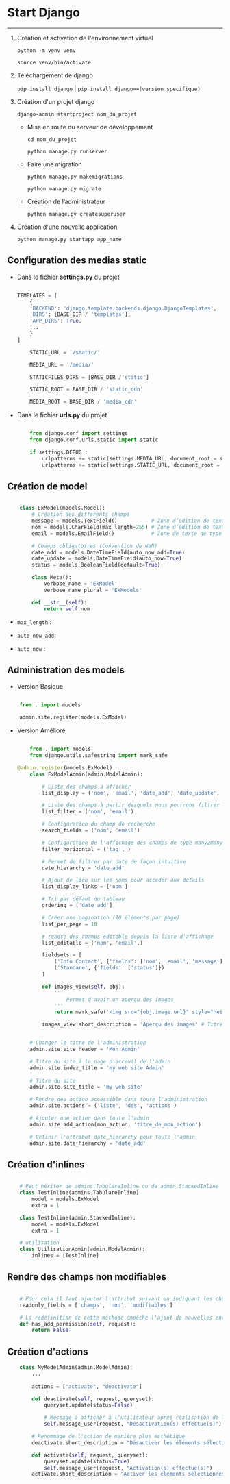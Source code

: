 # Start Django

***************************

1. Création et activation de l'environnement virtuel

    `python -m venv venv`

    `source venv/bin/activate`

2. Téléchargement de django

    `pip install django` | `pip install django==(version_specifique)`

3. Création d'un projet django

    `django-admin startproject nom_du_projet`

    * Mise en route du serveur de développement

        `cd nom_du_projet`

        `python manage.py runserver`

    * Faire une migration

        `python manage.py makemigrations`

        `python manage.py migrate`

    * Création de l’administrateur

        `python manage.py createsuperuser`

4. Création d'une nouvelle application

    `python manage.py startapp app_name`

## Configuration des medias static

* Dans le fichier **settings.py** du projet

    ```Python

	TEMPLATES = [
	    {
		'BACKEND': 'django.template.backends.django.DjangoTemplates',
		'DIRS': [BASE_DIR / 'templates'],
		'APP_DIRS': True,
		...
	    }
	]

        STATIC_URL = '/static/'

        MEDIA_URL = '/media/'

        STATICFILES_DIRS = [BASE_DIR /'static']

        STATIC_ROOT = BASE_DIR / 'static_cdn'

        MEDIA_ROOT = BASE_DIR / 'media_cdn'
    ```

* Dans le fichier **urls.py** du projet

    ```Python

        from django.conf import settings
        from django.conf.urls.static import static

        if settings.DEBUG :
            urlpatterns += static(settings.MEDIA_URL, document_root = settings.MEDIA_ROOT)
            urlpatterns += static(settings.STATIC_URL, document_root = settings.STATIC_ROOT)
    ```


## Création de model

```Python

    class ExModel(models.Model):
        # Création des différents champs
        message = models.TextField()           # Zone d’édition de texte multiline
        nom = models.CharField(max_length=255) # Zone d’édition de texte oneline
        email = models.EmailField()            # Zone de texte de type Email

        # Champs obligatoires (Convention de NaN)
        date_add = models.DateTimeField(auto_now_add=True)
        date_update = models.DateTimeField(auto_now=True)
        status = models.BooleanField(default=True)

        class Meta():
            verbose_name = 'ExModel'
            verbose_name_plural = 'ExModels'

        def __str__(self):
            return self.nom
```

* `max_length` : 

* `auto_now_add`: 

* `auto_now` : 


## Administration des models

* Version Basique

```Python

    from . import models

    admin.site.register(models.ExModel)
```

* Version Amélioré

    ```Python

        from . import models
        from django.utils.safestring import mark_safe

	@admin.register(models.ExModel)
        class ExModelAdmin(admin.ModelAdmin):

            # Liste des champs a afficher
            list_display = ('nom', 'email', 'date_add', 'date_update', 'status')

            # Liste des champs à partir desquels nous pourrons filtrer les entrées
            list_filter = ('nom', 'email')

            # Configuration du champ de recherche
            search_fields = ('nom', 'email')

            # Configuration de l'affichage des champs de type many2many
            filter_horizontal = ('tag', )

            # Permet de filtrer par date de façon intuitive
            date_hierarchy = 'date_add'

            # Ajout de lien sur les noms pour accéder aux détails
            list_display_links = ['nom']

            # Tri par défaut du tableau
            ordering = ['date_add']

            # Créer une pagination (10 éléments par page)
            list_per_page = 10

            # rendre des champs editable depuis la liste d'affichage
            list_editable = ('nom', 'email',)

            fieldsets = [
                ('Info Contact', {'fields': ['nom', 'email', 'message']}),
                ('Standare', {'fields': ['status']})
            ]

            def images_view(self, obj):
                '''
                    Permet d'avoir un aperçu des images
                '''
                return mark_safe('<img src="{obj.image.url}" style="height:50px; width:100px">'.format(url=obj.image.url))

            images_view.short_description = 'Aperçu des images' # Titre de l'onglet dans l'admin


        # Changer le titre de l'administration
        admin.site.site_header = 'Mon Admin'

        # Titre du site à la page d'acceuil de l'admin
        admin.site.index_title = 'my web site Admin'
        
        # Titre du site
        admin.site.site_title = 'my web site'

        # Rendre des action accessible dans toute l'administration
        admin.site.actions = ('liste', 'des', 'actions')

        # Ajouter une action dans toute l'admin
        admin.site.add_action(mon_action, 'titre_de_mon_action')

        # Definir l'attribut date_hierarchy pour toute l'admin
        admin.site.date_hierarchy = 'date_add'
    ```

## Création d'inlines

```Python

    # Peut hériter de admins.TabulareInline ou de admin.StackedInline
    class TestInline(admins.TabulareInline)
        model = models.ExModel
        extra = 1

    class TestInline(admin.StackedInline):
        model = models.ExModel
        extra = 1

    # utilisation
    class UtilisationAdmin(admin.ModelAdmin):
        inlines = [TestInline]
```

## Rendre des champs non modifiables

```Python

    # Pour cela il faut ajouter l'attribut suivant en indiquant les champs concernés
    readonly_fields = ['champs', 'non', 'modifiables']

    # La redéfinition de cette méthode empêche l'ajout de nouvelles entrées en retirant le bouton qui permettait cela
    def has_add_permission(self, request):
        return False
```

## Création d'actions

```Python
    class MyModelAdmin(admin.ModelAdmin):
        ...
        
        actions = ["activate", "deactivate"]

        def deactivate(self, request, queryset):
            queryset.update(status=False)

            # Message a afficher a l'utilisateur après réalisation de l'action
            self.message_user(request, "Désactivation(s) effectué(s)")

        # Renommage de l'action de manière plus esthétique
        deactivate.short_description = "Désactiver les éléments sélectionnés"

        def activate(self, request, queryset):
            queryset.update(status=True)
            self.message_user(request, "Activation(s) effectué(s)")
        activate.short_description = "Activer les éléments sélectionnés"
```
